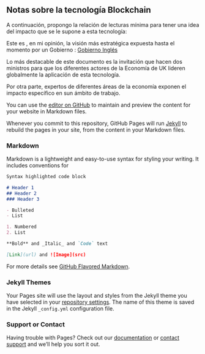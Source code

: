 ## Notas sobre la tecnología Blockchain

A continuación, propongo la relación de lecturas mínima para tener una idea del impacto que se le supone a esta tecnología:

Este es , en mi opinión, la visión más estratégica expuesta hasta el momento por un Gobierno : [Gobierno Inglés](https://www.gov.uk/government/uploads/system/uploads/attachment_data/file/492972/gs-16-1-distributed-ledger-technology.pdf)

Lo más destacable de este documento es la invitación que hacen dos ministros para que los diferentes actores de la Economía de UK lideren globalmente la aplicación de esta tecnología.

Por otra parte, expertos de diferentes áreas de la economía exponen el impacto específico en sun ámbito de trabajo.



You can use the [editor on GitHub](https://github.com/urquidi/blockchain-notas/edit/master/README.md) to maintain and preview the content for your website in Markdown files.

Whenever you commit to this repository, GitHub Pages will run [Jekyll](https://jekyllrb.com/) to rebuild the pages in your site, from the content in your Markdown files.

### Markdown

Markdown is a lightweight and easy-to-use syntax for styling your writing. It includes conventions for

```markdown
Syntax highlighted code block

# Header 1
## Header 2
### Header 3

- Bulleted
- List

1. Numbered
2. List

**Bold** and _Italic_ and `Code` text

[Link](url) and ![Image](src)
```

For more details see [GitHub Flavored Markdown](https://guides.github.com/features/mastering-markdown/).

### Jekyll Themes

Your Pages site will use the layout and styles from the Jekyll theme you have selected in your [repository settings](https://github.com/urquidi/blockchain-notas/settings). The name of this theme is saved in the Jekyll `_config.yml` configuration file.

### Support or Contact

Having trouble with Pages? Check out our [documentation](https://help.github.com/categories/github-pages-basics/) or [contact support](https://github.com/contact) and we’ll help you sort it out.
